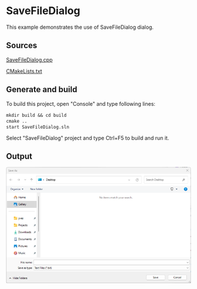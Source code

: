 # SaveFileDialog

This example demonstrates the use of SaveFileDialog dialog.

## Sources

[SaveFileDialog.cpp](SaveFileDialog.cpp)

[CMakeLists.txt](CMakeLists.txt)

## Generate and build

To build this project, open "Console" and type following lines:

``` shell
mkdir build && cd build
cmake .. 
start SaveFileDialog.sln
```

Select "SaveFileDialog" project and type Ctrl+F5 to build and run it.

## Output

![Screenshot](../../../docs/Pictures/SaveFileDialog.png)
